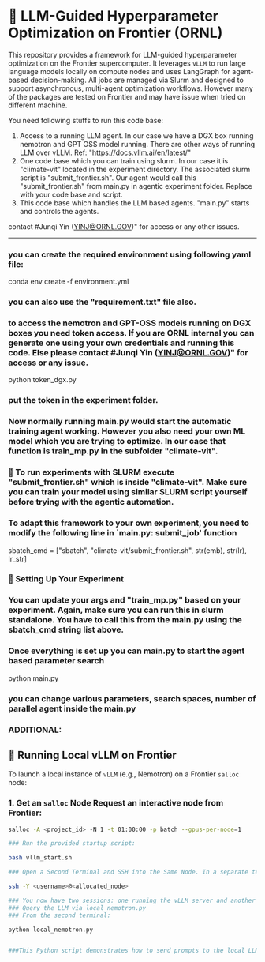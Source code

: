 # 🧠 LLM-Guided Hyperparameter Optimization on Frontier (ORNL)

This repository provides a framework for LLM-guided hyperparameter optimization on the Frontier supercomputer. It leverages `vLLM` to run large language models locally on compute nodes and uses LangGraph for agent-based decision-making. All jobs are managed via Slurm and designed to support asynchronous, multi-agent optimization workflows. However many of the packages are tested on Frontier and may have issue when tried on different machine. 

You need following stuffs to run this code base:
1. Access to a running LLM agent. In our case we have a DGX box running nemotron and GPT OSS model running. There are other ways of running LLM over vLLM. Ref: "https://docs.vllm.ai/en/latest/"
2. One code base which you can train using slurm. In our case it is "climate-vit" located in the experiment directory. The associated slurm script is "submit_frontier.sh". Our agent would call this "submit_frontier.sh" from main.py in agentic experiment folder. Replace with your code base and script.
3. This code base which handles the LLM based agents. "main.py" starts and controls the agents. 

contact #Junqi Yin (YINJ@ORNL.GOV)" for access or any other issues. 

---
### you can create the required environment using following yaml file:
conda env create -f environment.yml

### you can also use the "requirement.txt" file also.

### to access the nemotron and GPT-OSS models running on DGX boxes you need token access. If you are ORNL internal you can generate one using your own credentials and running this code. Else please contact #Junqi Yin (YINJ@ORNL.GOV)" for access or any issue. 



python token_dgx.py

### put the token in the experiment folder. 

### Now normally running main.py would start the automatic training agent working. However you also need your own ML model which you are trying to optimize. In our case that function is train_mp.py in the subfolder "climate-vit". 


### 🚀 To run experiments with SLURM execute "submit_frontier.sh"  which is inside "climate-vit". Make sure you can train your model using similar SLURM script yourself before trying with the agentic automation.
### To adapt this framework to your own experiment, you need to modify the following line in `main.py: submit_job' function

sbatch_cmd = ["sbatch", "climate-vit/submit_frontier.sh", str(emb), str(lr), lr_str]


### 🔧 Setting Up Your Experiment

### You can update your args and "train_mp.py" based on your experiment. Again, make sure you can run this in slurm standalone. You have to call this from the main.py using the sbatch_cmd string list above. 

### Once everything is set up you can main.py to start the agent based parameter search

python main.py

### you can change various parameters, search spaces, number of parallel agent inside the main.py


### ADDITIONAL:
## 🔧 Running Local vLLM on Frontier

To launch a local instance of `vLLM` (e.g., Nemotron) on a Frontier `salloc` node:

### 1. Get an `salloc` Node Request an interactive node from Frontier:

```bash
salloc -A <project_id> -N 1 -t 01:00:00 -p batch --gpus-per-node=1

### Run the provided startup script:

bash vllm_start.sh

### Open a Second Terminal and SSH into the Same Node. In a separate terminal, connect to the same interactive node:

ssh -Y <username>@<allocated_node>

### You now have two sessions: one running the vLLM server and another for interacting with it.
### Query the LLM via local_nemotron.py
### From the second terminal:

python local_nemotron.py


###This Python script demonstrates how to send prompts to the local LLM server using the OpenAI-compatible API an prints the model's responses.
